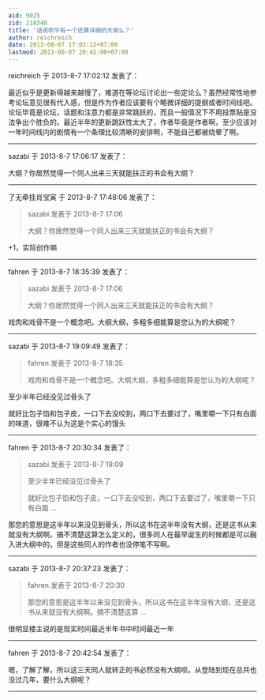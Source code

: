 ```yaml
---
aid: 9025
zid: 218340
title: '话说吹牛有一个还算详细的大纲么？'
author: reichreich
date: 2013-08-07 17:02:12+07:00
lastmod: 2013-08-07 20:42:00+07:00
---
```


reichreich 于 2013-8-7 17:02:12 发表了：

最近似乎是更新得越来越慢了，难道在等论坛讨论出一些定论么？虽然经常性地参考论坛意见很有代入感，但是作为作者应该要有个略微详细的提纲或者时间线吧。论坛毕竟是论坛，话题和注意力都是非常跳跃的，而且一般情况下不用投票贴是没法争出个胜负的。最近半年的更新跳跃性太大了，作者毕竟是作者啊，至少应该对一年时间线内的剧情有一个条理比较清晰的安排啊，不能自己都被绕晕了啊。

---------

sazabi 于 2013-8-7 17:06:17 发表了：

大纲？你居然觉得一个同人出来三天就能扶正的书会有大纲？

---------

了无牵挂肖宝寅 于 2013-8-7 17:48:06 发表了：

> sazabi 发表于 2013-8-7 17:06
> 
> 大纲？你居然觉得一个同人出来三天就能扶正的书会有大纲？



+1，实际创作嘛

---------

fahren 于 2013-8-7 18:35:39 发表了：

> sazabi 发表于 2013-8-7 17:06
> 
> 大纲？你居然觉得一个同人出来三天就能扶正的书会有大纲？



戏肉和戏骨不是一个概念吧。大纲大纲，多粗多细能算是您认为的大纲呢？

---------

sazabi 于 2013-8-7 19:09:49 发表了：

> fahren 发表于 2013-8-7 18:35
> 
> 戏肉和戏骨不是一个概念吧。大纲大纲，多粗多细能算是您认为的大纲呢？



至少半年已经没见过骨头了

就好比包子馅和包子皮，一口下去没咬到，两口下去要过了，嘴里嚼一下只有白面的味道，很难不认为这是个实心的馒头

---------

fahren 于 2013-8-7 20:30:34 发表了：

> sazabi 发表于 2013-8-7 19:09
> 
> 至少半年已经没见过骨头了
> 
> 就好比包子馅和包子皮，一口下去没咬到，两口下去要过了，嘴里嚼一下只有白面 ...



那您的意思是这半年以来没见到骨头，所以这书在这半年没有大纲，还是这书从来就没有大纲啊。搞不清楚这算怎么定义的，很多同人在最早诞生的时候都是可以融入进大纲中的，但是这些同人的作者也没停笔不写啊。

---------

sazabi 于 2013-8-7 20:37:23 发表了：

> fahren 发表于 2013-8-7 20:30
> 
> 那您的意思是这半年以来没见到骨头，所以这书在这半年没有大纲，还是这书从来就没有大纲啊。搞不清楚这算 ...



很明显楼主说的是现实时间最近半年书中时间最近一年

---------

fahren 于 2013-8-7 20:42:54 发表了：

嗯，了解了解，所以这三天同人就转正的书必然没有大纲呗。从登陆到现在总共也没过几年，要什么大纲呢？

---------

